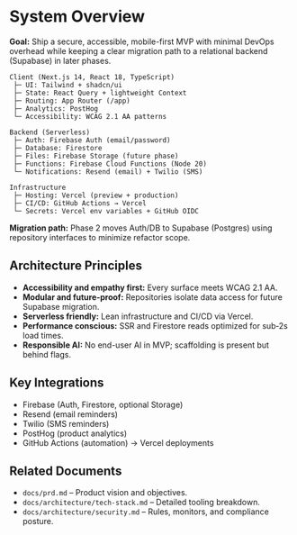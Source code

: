# System Overview

**Goal:** Ship a secure, accessible, mobile-first MVP with minimal DevOps overhead while keeping a clear migration path to a relational backend (Supabase) in later phases.

```
Client (Next.js 14, React 18, TypeScript)
 ├─ UI: Tailwind + shadcn/ui
 ├─ State: React Query + lightweight Context
 ├─ Routing: App Router (/app)
 ├─ Analytics: PostHog
 └─ Accessibility: WCAG 2.1 AA patterns

Backend (Serverless)
 ├─ Auth: Firebase Auth (email/password)
 ├─ Database: Firestore
 ├─ Files: Firebase Storage (future phase)
 ├─ Functions: Firebase Cloud Functions (Node 20)
 └─ Notifications: Resend (email) + Twilio (SMS)

Infrastructure
 ├─ Hosting: Vercel (preview + production)
 ├─ CI/CD: GitHub Actions → Vercel
 └─ Secrets: Vercel env variables + GitHub OIDC
```

**Migration path:** Phase 2 moves Auth/DB to Supabase (Postgres) using repository interfaces to minimize refactor scope.

## Architecture Principles

- **Accessibility and empathy first:** Every surface meets WCAG 2.1 AA.
- **Modular and future-proof:** Repositories isolate data access for future Supabase migration.
- **Serverless friendly:** Lean infrastructure and CI/CD via Vercel.
- **Performance conscious:** SSR and Firestore reads optimized for sub‑2s load times.
- **Responsible AI:** No end-user AI in MVP; scaffolding is present but behind flags.

## Key Integrations

- Firebase (Auth, Firestore, optional Storage)
- Resend (email reminders)
- Twilio (SMS reminders)
- PostHog (product analytics)
- GitHub Actions (automation) → Vercel deployments

## Related Documents

- `docs/prd.md` – Product vision and objectives.
- `docs/architecture/tech-stack.md` – Detailed tooling breakdown.
- `docs/architecture/security.md` – Rules, monitors, and compliance posture.
